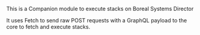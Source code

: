 This is a Companion module to execute stacks on Boreal Systems Director

It uses Fetch to send raw POST requests with a GraphQL payload to the core to fetch and execute stacks.